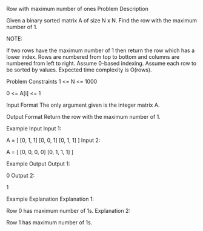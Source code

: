 Row with maximum number of ones
Problem Description

Given a binary sorted matrix A of size N x N. Find the row with the maximum number of 1.

NOTE:

If two rows have the maximum number of 1 then return the row which has a lower index.
Rows are numbered from top to bottom and columns are numbered from left to right.
Assume 0-based indexing.
Assume each row to be sorted by values.
Expected time complexity is O(rows).


Problem Constraints
1 <= N <= 1000

0 <= A[i] <= 1



Input Format
The only argument given is the integer matrix A.



Output Format
Return the row with the maximum number of 1.



Example Input
Input 1:

 A = [   [0, 1, 1]
         [0, 0, 1]
         [0, 1, 1]   ]
Input 2:

 A = [   [0, 0, 0, 0]
         [0, 1, 1, 1]    ]


Example Output
Output 1:

 0
Output 2:

 1


Example Explanation
Explanation 1:

 Row 0 has maximum number of 1s.
Explanation 2:

 Row 1 has maximum number of 1s.